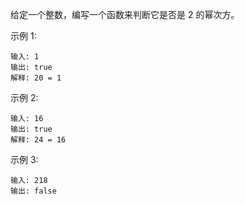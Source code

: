 给定一个整数，编写一个函数来判断它是否是 2 的幂次方。

示例 1:

````
输入: 1
输出: true
解释: 20 = 1
````

示例 2:

````
输入: 16
输出: true
解释: 24 = 16
````

示例 3:

````
输入: 218
输出: false
````
